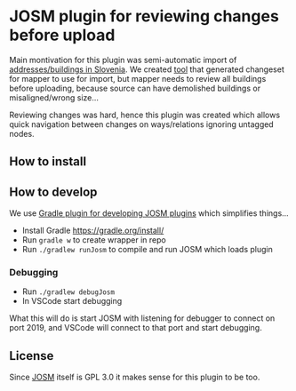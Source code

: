 
# JOSM plugin for reviewing changes before upload

Main montivation for this plugin was semi-automatic import of [addresses/buildings in Slovenia](https://wiki.openstreetmap.org/wiki/Slovenia_Address_Import). We created [tool](https://github.com/DavidKarlas/GursAddressesForOSM/tree/master/OsmGursBuildingImport) that generated changeset for mapper to use for import, but mapper needs to review all buildings before uploading, because source can have demolished buildings or misaligned/wrong size...

Reviewing changes was hard, hence this plugin was created which allows quick navigation between changes on ways/relations ignoring untagged nodes.

## How to install



## How to develop

We use [Gradle plugin for developing JOSM plugins](https://github.com/floscher/gradle-josm-plugin) which simplifies things...
  * Install Gradle https://gradle.org/install/
  * Run `gradle w` to create wrapper in repo
  * Run `./gradlew runJosm` to compile and run JOSM which loads plugin

### Debugging

  * Run `./gradlew debugJosm`
  * In VSCode start debugging

What this will do is start JOSM with listening for debugger to connect on port 2019, and VSCode will connect to that port and start debugging.

## License
Since [JOSM](https://github.com/JOSM/josm) itself is GPL 3.0 it makes sense for this plugin to be too.